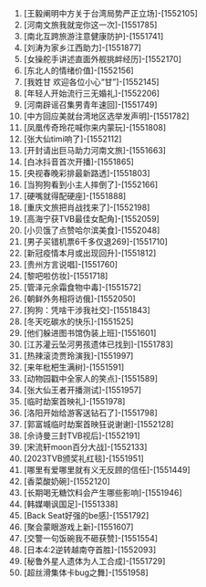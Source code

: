 
1. [王毅阐明中方关于台湾局势严正立场]-[1552105]
1. [河南文旅我就宠你这一次]-[1551785]
1. [南北互跨旅游注意健康防护]-[1551741]
1. [刘涛为家乡江西助力]-[1551877]
1. [女操舵手讲述直面外舰挑衅经历]-[1552170]
1. [东北人的情绪价值]-[1552156]
1. [我姓甘 欢迎各位小心“甘”]-[1552145]
1. [年轻人开始流行三无婚礼]-[1552206]
1. [河南辟谣召集男青年速回]-[1551749]
1. [中方回应美就台湾地区选举发声明]-[1551782]
1. [凤凰传奇玲花喊你来内蒙玩]-[1551808]
1. [张大仙timi响了]-[1552112]
1. [开封请出巨马助力河南文旅]-[1551663]
1. [白冰抖音首次开播]-[1551865]
1. [央视春晚彩排最新路透]-[1551803]
1. [当狗狗看到小主人摔倒了]-[1552166]
1. [硬嘴就得配硬座]-[1551888]
1. [重庆文旅把肖战找来了]-[1552198]
1. [高海宁获TVB最佳女配角]-[1552059]
1. [小贝饿了点赞哈尔滨美食]-[1552048]
1. [男子买错机票6千多仅退269]-[1551710]
1. [新冠疫情本月或出现回升]-[1551812]
1. [贵州方言说唱]-[1551760]
1. [黎吧啦仿妆]-[1551718]
1. [管泽元余霜食物中毒]-[1551572]
1. [朝鲜外务相将访俄]-[1552050]
1. [狗狗：凭啥干涉我社交]-[1551843]
1. [冬天吃碳水的快乐]-[1551525]
1. [他们躲进图书馆伪装上班]-[1551601]
1. [江苏灌云坠河男孩遗体已找到]-[1551783]
1. [热辣滚烫贾玲演我]-[1551997]
1. [来年枇杷生满树]-[1551591]
1. [动物园戳中全家人的笑点]-[1551589]
1. [张大仙王者开播测试]-[1551957]
1. [临时劫案首映礼]-[1551978]
1. [洛阳开始给游客送钻石了]-[1551798]
1. [郭富城临时劫案首映狂说谢谢]-[1552128]
1. [佘诗曼三封TVB视后]-[1552191]
1. [宋流轩moon百分大战]-[1552133]
1. [2023TVB颁奖礼红毯]-[1551951]
1. [哪里有爱哪里就有义无反顾的信任]-[1551449]
1. [香菜酸奶碗]-[1552120]
1. [长期喝无糖饮料会产生哪些影响]-[1551946]
1. [韩媒嘲讽国足]-[1551338]
1. [Back Seat好强的be感]-[1551792]
1. [聚会蒙眼游戏上新]-[1551607]
1. [交警一句饭碗我不砸获赞]-[1551554]
1. [日本4:2逆转越南夺首胜]-[1552093]
1. [秘鲁外星人遗体为人工合成]-[1551729]
1. [超丝滑集体卡bug之舞]-[1551958]